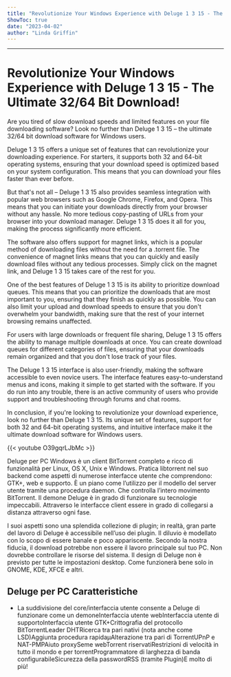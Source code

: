 ```yaml
---
title: "Revolutionize Your Windows Experience with Deluge 1 3 15 - The Ultimate 32/64 Bit Download!"
ShowToc: true 
date: "2023-04-02"
author: "Linda Griffin"
---
```

*****
# Revolutionize Your Windows Experience with Deluge 1 3 15 - The Ultimate 32/64 Bit Download!

Are you tired of slow download speeds and limited features on your file downloading software? Look no further than Deluge 1 3 15 – the ultimate 32/64 bit download software for Windows users.

Deluge 1 3 15 offers a unique set of features that can revolutionize your downloading experience. For starters, it supports both 32 and 64-bit operating systems, ensuring that your download speed is optimized based on your system configuration. This means that you can download your files faster than ever before.

But that's not all – Deluge 1 3 15 also provides seamless integration with popular web browsers such as Google Chrome, Firefox, and Opera. This means that you can initiate your downloads directly from your browser without any hassle. No more tedious copy-pasting of URLs from your browser into your download manager. Deluge 1 3 15 does it all for you, making the process significantly more efficient.

The software also offers support for magnet links, which is a popular method of downloading files without the need for a .torrent file. The convenience of magnet links means that you can quickly and easily download files without any tedious processes. Simply click on the magnet link, and Deluge 1 3 15 takes care of the rest for you.

One of the best features of Deluge 1 3 15 is its ability to prioritize download queues. This means that you can prioritize the downloads that are most important to you, ensuring that they finish as quickly as possible. You can also limit your upload and download speeds to ensure that you don't overwhelm your bandwidth, making sure that the rest of your internet browsing remains unaffected.

For users with large downloads or frequent file sharing, Deluge 1 3 15 offers the ability to manage multiple downloads at once. You can create download queues for different categories of files, ensuring that your downloads remain organized and that you don't lose track of your files.

The Deluge 1 3 15 interface is also user-friendly, making the software accessible to even novice users. The interface features easy-to-understand menus and icons, making it simple to get started with the software. If you do run into any trouble, there is an active community of users who provide support and troubleshooting through forums and chat rooms.

In conclusion, if you're looking to revolutionize your download experience, look no further than Deluge 1 3 15. Its unique set of features, support for both 32 and 64-bit operating systems, and intuitive interface make it the ultimate download software for Windows users.

{{< youtube O39gqrLJbMc >}} 



Deluge per PC Windows è un client BitTorrent completo e ricco di funzionalità per Linux, OS X, Unix e Windows. Pratica libtorrent nel suo backend come aspetti di numerose interfacce utente che comprendono: GTK+, web e supporto. È un piano come l’utilizzo per il modello del server utente tramite una procedura daemon. Che controlla l’intero movimento BitTorrent. Il demone Deluge è in grado di funzionare su tecnologie impeccabili. Attraverso le interfacce client essere in grado di collegarsi a distanza attraverso ogni fase.
 
I suoi aspetti sono una splendida collezione di plugin; in realtà, gran parte del lavoro di Deluge è accessibile nell’uso dei plugin. Il diluvio è modellato con lo scopo di essere banale e poco appariscente. Secondo la nostra fiducia, il download potrebbe non essere il lavoro principale sul tuo PC. Non dovrebbe controllare le risorse del sistema. Il design di Deluge non è previsto per tutte le impostazioni desktop. Come funzionerà bene solo in GNOME, KDE, XFCE e altri.
 
## Deluge per PC Caratteristiche
 
- La suddivisione del core/interfaccia utente consente a Deluge di funzionare come un demoneInterfaccia utente webInterfaccia utente di supportoInterfaccia utente GTK+Crittografia del protocollo BitTorrentLeader DHTRicerca tra pari nativi (nota anche come LSD)Aggiunta procedura rapidaµAlterazione tra pari di TorrentUPnP e NAT-PMPAiuto proxySeme webTorrent riservatiRestrizioni di velocità in tutto il mondo e per torrentProgrammatore di larghezza di banda configurabileSicurezza della passwordRSS (tramite Plugin)E molto di più!




